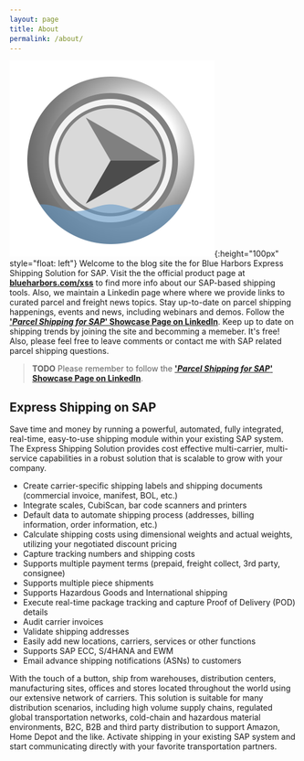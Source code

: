 ```yaml
---
layout: page
title: About
permalink: /about/
---
```


![Blue Harbors logo](/assets/BH_logo.png){:height="100px" style="float: left"}
Welcome to the blog site the for Blue Harbors Express Shipping Solution for
SAP.  Visit the the official product page at
[**blueharbors.com/xss**](https://www.blueharbors.com/xss) to find more info about our SAP-based shipping tools.
Also, we maintain a Linkedin page where where we provide links to curated parcel and freight news topics.
Stay up-to-date on parcel shipping happenings, events and news, including
webinars and demos.  Follow the [**'*Parcel Shipping for SAP*' Showcase Page on
LinkedIn**](https://www.linkedin.com/showcase/express-shipping-solution-for-sap).
Keep up to date on shipping trends by joining the site and becomming a memeber.
It's free!  Also, please feel free to leave comments or contact me with SAP
related parcel shipping questions. 

> **TODO** Please remember to follow the [**'*Parcel Shipping for SAP*' Showcase Page on
LinkedIn**](https://www.linkedin.com/showcase/express-shipping-solution-for-sap).

<script src="{{ base.url | prepend: site.url }}/parcelShippingNews/assets/linkedinFollowCompany.js"></script>

<script src="https://platform.linkedin.com/in.js"
      type="text/javascript"> lang: en_US</script>
<script type="IN/FollowCompany" data-id="33221667" data-counter="bottom"></script>




## Express Shipping on SAP

Save time and money by running a powerful, automated, fully integrated,
real-time, easy-to-use shipping module within your existing SAP system.  The
Express Shipping Solution provides cost effective multi-carrier, multi-service
capabilities in a robust solution that is scalable to grow with your company.

* Create carrier-specific shipping labels and shipping documents (commercial invoice, manifest, BOL, etc.)
* Integrate scales, CubiScan, bar code scanners and printers
* Default data to automate shipping process (addresses, billing information, order information, etc.)
* Calculate shipping costs using dimensional weights and actual weights, utilizing your negotiated discount pricing
* Capture tracking numbers and shipping costs
* Supports multiple payment terms (prepaid, freight collect, 3rd party, consignee)
* Supports multiple piece shipments
* Supports Hazardous Goods and International shipping
* Execute real-time package tracking and capture Proof of Delivery (POD) details
* Audit carrier invoices
* Validate shipping addresses
* Easily add new locations, carriers, services or other functions
* Supports SAP ECC, S/4HANA and EWM
* Email advance shipping notifications (ASNs) to customers

With the touch of a button, ship from warehouses, distribution centers,
manufacturing sites, offices and stores located throughout the world using our
extensive network of carriers.  This solution is suitable for many distribution
scenarios, including high volume supply chains, regulated global transportation
networks, cold-chain and hazardous material environments, B2C, B2B and third
party distribution to support Amazon, Home Depot and the like.  Activate
shipping in your existing SAP system and start communicating directly with your
favorite transportation partners.
